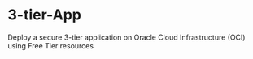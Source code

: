 # 3-tier-App
Deploy a secure 3-tier application on Oracle Cloud Infrastructure (OCI) using Free Tier resources
